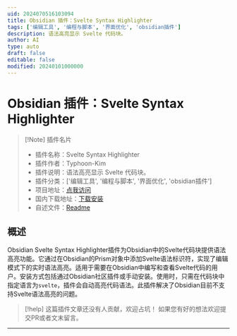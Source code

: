 ```yaml
---
uid: 2024070516103094
title: Obsidian 插件：Svelte Syntax Highlighter
tags: ['编辑工具', '编程与脚本', '界面优化', 'obsidian插件']
description: 语法高亮显示 Svelte 代码块。
author: AI
type: auto
draft: false
editable: false
modified: 20240101000000
---
```


# Obsidian 插件：Svelte Syntax Highlighter

> [!Note] 插件名片
> - 插件名称：Svelte Syntax Highlighter
> - 插件作者：Typhoon-Kim
> - 插件说明：语法高亮显示 Svelte 代码块。
> - 插件分类：['编辑工具', '编程与脚本', '界面优化', 'obsidian插件']
> - 项目地址：[点我访问](https://github.com/typhoon-kim/obsidian-svelte-syntax-highlighter)
> - 国内下载地址：[下载安装](https://pkmer.cn/products/plugin/pluginMarket/?svelte-syntax-highlighter)
> - 自述文件：[Readme](https://ghproxy.net/https://raw.githubusercontent.com/typhoon-kim/obsidian-svelte-syntax-highlighter/main/README.md)



## 概述

Obsidian Svelte Syntax Highlighter插件为Obsidian中的Svelte代码块提供语法高亮功能。它通过在Obsidian的Prism对象中添加Svelte语法标识符，实现了编辑模式下的实时语法高亮。适用于需要在Obsidian中编写和查看Svelte代码的用户。安装方式包括通过Obsidian社区插件或手动安装。使用时，只需在代码块中指定语言为`svelte`，插件会自动高亮代码语法。此插件解决了Obsidian目前不支持Svelte语法高亮的问题。


> [!help] 
> 这篇插件文章还没有人贡献，欢迎占坑！
> 如果您有好的想法欢迎提交PR或者文末留言。
> 

---



